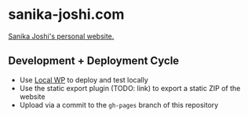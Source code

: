 # sanika-joshi.com

[Sanika Joshi's personal website.](https://sanika-joshi.com)

## Development + Deployment Cycle

- Use [Local WP](https://localwp.com/) to deploy and test locally
- Use the static export plugin (TODO: link) to export a static ZIP of the website
- Upload via a commit to the `gh-pages` branch of this repository

